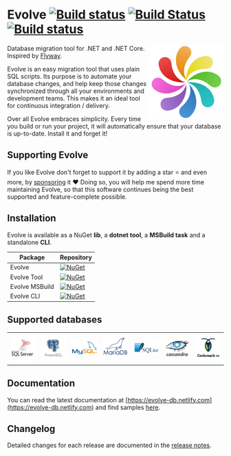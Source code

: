 # Evolve [![Build status](https://ci.appveyor.com/api/projects/status/oj9wf4bk0p0npggu/branch/master?svg=true)](https://ci.appveyor.com/project/lecaillon/evolve) [![Build Status](https://lecaillon.visualstudio.com/Evolve-CI/_apis/build/status/Evolve-CI?branchName=master)](https://lecaillon.visualstudio.com/Evolve-CI/_build/latest?definitionId=2&branchName=master) [![Build status](https://img.shields.io/azure-devops/coverage/lecaillon/evolve-ci/2/master.svg?color=brightgreen)](https://lecaillon.visualstudio.com/Evolve-CI/_build/latest?definitionId=2&branchName=master)
<img align="right" width="173px" height="173px" src="https://raw.githubusercontent.com/lecaillon/Evolve/master/images/logo.png">

Database migration tool for .NET and .NET Core. Inspired by [Flyway](https://flywaydb.org/).

Evolve is an easy migration tool that uses plain SQL scripts. Its purpose is to automate your database changes, and help keep those changes synchronized through all your environments and development teams.
This makes it an ideal tool for continuous integration / delivery.

Over all Evolve embraces simplicity. Every time you build or run your project, it will automatically ensure that your database is up-to-date. Install it and forget it!

## Supporting Evolve
If you like Evolve don't forget to support it by adding a star :star: and even more, by [sponsoring](https://github.com/sponsors/lecaillon) it :heart: Doing so, you will help me spend more time maintaining Evolve, so that this software continues being the best supported and feature-complete possible.

## Installation
Evolve is available as a NuGet **lib**, a **dotnet tool**, a **MSBuild task** and a standalone **CLI**.

| Package | Repository |
|---------|------------|
| Evolve | [![NuGet](https://buildstats.info/nuget/Evolve)](https://www.nuget.org/packages/Evolve) |
| Evolve Tool | [![NuGet](https://buildstats.info/nuget/Evolve.Tool)](https://www.nuget.org/packages/Evolve.Tool) |
| Evolve MSBuild | [![NuGet](https://buildstats.info/nuget/Evolve.MSBuild.Windows.x64)](https://www.nuget.org/packages/Evolve.MSBuild.Windows.x64) |
| Evolve CLI | [![NuGet](https://img.shields.io/badge/GitHub-releases-brightgreen.svg?logo=github)](https://github.com/lecaillon/Evolve/releases) |

## Supported databases
<table>
  <tbody>
    <tr>
      <td align="center" valign="middle">
        <a href="https://evolve-db.netlify.com/requirements/sqlserver" target="_blank">
          <img src="https://raw.githubusercontent.com/lecaillon/Evolve/master/images/sqlserver.png">
        </a>
      </td>
      <td align="center" valign="middle">
        <a href="https://evolve-db.netlify.com/requirements/postgresql" target="_blank">
          <img src="https://raw.githubusercontent.com/lecaillon/Evolve/master/images/postgresql.png">
        </a>
      </td>
      <td align="center" valign="middle">
        <a href="https://evolve-db.netlify.com/requirements/mysql" target="_blank">
          <img src="https://raw.githubusercontent.com/lecaillon/Evolve/master/images/mysql.png">
        </a>
      </td>
      <td align="center" valign="middle">
        <a href="https://evolve-db.netlify.com/requirements/mariadb" target="_blank">
          <img src="https://raw.githubusercontent.com/lecaillon/Evolve/master/images/mariadb.png">
        </a>
      </td>
      <td align="center" valign="middle">
        <a href="https://evolve-db.netlify.com/requirements/sqlite" target="_blank">
          <img src="https://raw.githubusercontent.com/lecaillon/Evolve/master/images/sqlite.png">
        </a>
      </td>
      <td align="center" valign="middle">
        <a href="https://evolve-db.netlify.com/requirements/cassandra" target="_blank">
          <img src="https://raw.githubusercontent.com/lecaillon/Evolve/master/images/cassandra.png">
        </a>
      </td>
      <td align="center" valign="middle">
        <a href="https://evolve-db.netlify.com/requirements/cockroachdb" target="_blank">
          <img src="https://raw.githubusercontent.com/lecaillon/Evolve/master/images/cockroachdb.png">
        </a>
      </td>
    </tr>
  </tbody>
</table>

## Documentation
You can read the latest documentation at [https://evolve-db.netlify.com](https://evolve-db.netlify.com) and find samples [here](https://github.com/lecaillon/Evolve/tree/master/samples).

## Changelog
Detailed changes for each release are documented in the [release notes](https://github.com/lecaillon/Evolve/releases).
